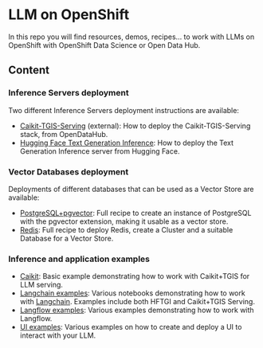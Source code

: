 # LLM on OpenShift

In this repo you will find resources, demos, recipes... to work with LLMs on OpenShift with OpenShift Data Science or Open Data Hub.

## Content

### Inference Servers deployment

Two different Inference Servers deployment instructions are available:

- [Caikit-TGIS-Serving](https://github.com/opendatahub-io/caikit-tgis-serving) (external): How to deploy the Caikit-TGIS-Serving stack, from OpenDataHub.
- [Hugging Face Text Generation Inference](hf_tgis_deployment/README.md): How to deploy the Text Generation Inference server from Hugging Face.

### Vector Databases deployment

Deployments of different databases that can be used as a Vector Store are available:

- [PostgreSQL+pgvector](pgvector_deployment/README.md): Full recipe to create an instance of PostgreSQL with the pgvector extension, making it usable as a vector store.
- [Redis](redis_deployment/README.md): Full recipe to deploy Redis, create a Cluster and a suitable Database for a Vector Store.

### Inference and application examples

- [Caikit](examples/notebooks/caikit-basic-query/README.md): Basic example demonstrating how to work with Caikit+TGIS for LLM serving.
- [Langchain examples](examples/notebooks/langchain/README.md): Various notebooks demonstrating how to work with [Langchain](https://www.langchain.com/). Examples include both HFTGI and Caikit+TGIS Serving.
- [Langflow examples](examples/langflow/README.md): Various examples demonstrating how to work with Langflow.
- [UI examples](examples/ui/README.md): Various examples on how to create and deploy a UI to interact with your LLM.
